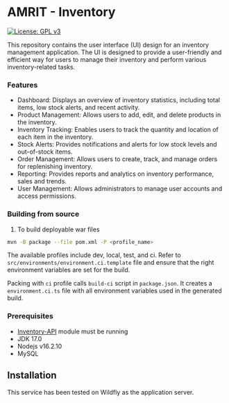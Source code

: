 # AMRIT - Inventory 

[![License: GPL v3](https://img.shields.io/badge/License-GPLv3-blue.svg)](https://www.gnu.org/licenses/gpl-3.0)  

This repository contains the user interface (UI) design for an inventory management application. The UI is designed to provide a user-friendly and efficient way for users to manage their inventory and perform various inventory-related tasks.

### Features
* Dashboard: Displays an overview of inventory statistics, including total items, low stock alerts, and recent activity.
* Product Management: Allows users to add, edit, and delete products in the inventory.
* Inventory Tracking: Enables users to track the quantity and location of each item in the inventory.
* Stock Alerts: Provides notifications and alerts for low stock levels and out-of-stock items.
* Order Management: Allows users to create, track, and manage orders for replenishing inventory.
* Reporting: Provides reports and analytics on inventory performance, sales and trends.
* User Management: Allows administrators to manage user accounts and access permissions.

### Building from source 

1. To build deployable war files
```bash
mvn -B package --file pom.xml -P <profile_name>
```

The available profiles include dev, local, test, and ci.
Refer to `src/environments/environment.ci.template` file and ensure that the right environment variables are set for the build.

Packing with `ci` profile calls `build-ci` script in `package.json`.
It creates a `environment.ci.ts` file with all environment variables used in the generated build.

### Prerequisites 
* [Inventory-API](https://github.com/PSMRI/Inventory-API) module must be running
* JDK 17.0
* Nodejs v16.2.10
* MySQL

## Installation
This service has been tested on Wildfly as the application server.
